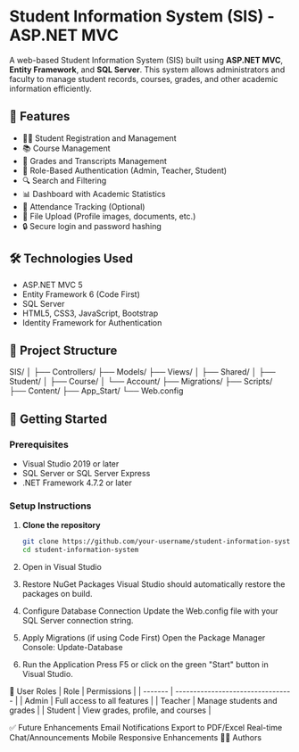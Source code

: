 # Student Information System (SIS) - ASP.NET MVC

A web-based Student Information System (SIS) built using **ASP.NET MVC**, **Entity Framework**, and **SQL Server**. This system allows administrators and faculty to manage student records, courses, grades, and other academic information efficiently.

## 📌 Features

- 🧑‍🎓 Student Registration and Management
- 📚 Course Management
- 🧾 Grades and Transcripts Management
- 👥 Role-Based Authentication (Admin, Teacher, Student)
- 🔍 Search and Filtering
- 📊 Dashboard with Academic Statistics
- 📅 Attendance Tracking (Optional)
- 📁 File Upload (Profile images, documents, etc.)
- 🔒 Secure login and password hashing

## 🛠️ Technologies Used

- ASP.NET MVC 5
- Entity Framework 6 (Code First)
- SQL Server
- HTML5, CSS3, JavaScript, Bootstrap
- Identity Framework for Authentication

## 📂 Project Structure

SIS/
│
├── Controllers/
├── Models/
├── Views/
│ ├── Shared/
│ ├── Student/
│ ├── Course/
│ └── Account/
├── Migrations/
├── Scripts/
├── Content/
├── App_Start/
└── Web.config


## 🚀 Getting Started

### Prerequisites

- Visual Studio 2019 or later
- SQL Server or SQL Server Express
- .NET Framework 4.7.2 or later

### Setup Instructions

1. **Clone the repository**
   ```bash
   git clone https://github.com/your-username/student-information-system.git
   cd student-information-system
2. Open in Visual Studio

3. Restore NuGet Packages
   Visual Studio should automatically restore the packages on build.

4. Configure Database Connection
   Update the Web.config file with your SQL Server connection string.

5. Apply Migrations (if using Code First)
   Open the Package Manager Console:
   Update-Database
6. Run the Application
   Press F5 or click on the green "Start" button in Visual Studio.

👤 User Roles
| Role    | Permissions                       |
| ------- | --------------------------------- |
| Admin   | Full access to all features       |
| Teacher | Manage students and grades        |
| Student | View grades, profile, and courses |

✅ Future Enhancements
   Email Notifications
   Export to PDF/Excel
   Real-time Chat/Announcements
   Mobile Responsive Enhancements
🧑‍💻 Authors
   
